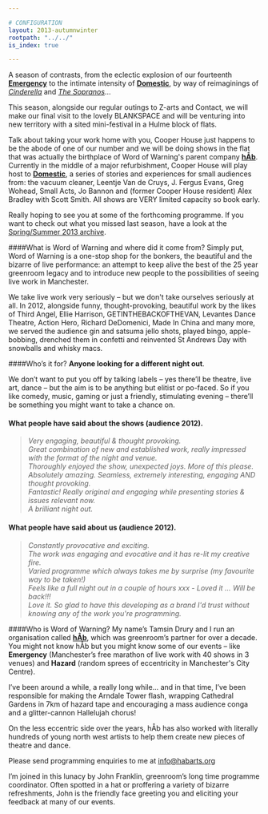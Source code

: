 ```yaml
---

# CONFIGURATION
layout: 2013-autumnwinter
rootpath: "../../"
is_index: true

---
```

A season of contrasts, from the eclectic explosion of our fourteenth [**Emergency**](/current/2013-emergency/index.html) to the intimate intensity of [**Domestic**](/current/2013-domestic/index.html), by way of reimaginings of [*Cinderella*](/current/2013-autumnwinter/rashdash/index.html) and [*The Sopranos*](/current/2013-autumnwinter/makishi/index.html)...

This season, alongside our regular outings to Z-arts and Contact, we will make our final visit to the lovely BLANKSPACE and will be venturing into new territory with a sited mini-festival in a Hulme block of flats.  

Talk about taking your work home with you, Cooper House just happens to be the abode of one of our number and we will be doing shows in the flat that was actually the birthplace of Word of Warning's parent company [**hÅb**](/hab/index.html). Currently in the middle of a major refurbishment, Cooper House will play host to [**Domestic**](/current/2013-domestic/index.html), a series of stories and experiences for small audiences from: the vacuum cleaner, Leentje Van de Cruys, J. Fergus Evans, Greg Wohead, Small Acts, Jo Bannon and (former Cooper House resident) Alex Bradley with Scott Smith. All shows are VERY limited capacity so book early.    

Really hoping to see you at some of the forthcoming programme. If you want to check out what you missed last season, have a look at the [Spring/Summer 2013 archive](/archive/2013-springsummer/index.html).    
 
####What is Word of Warning and where did it come from?
Simply put, Word of Warning is a one-stop shop for the bonkers, the beautiful and the bizarre of live performance: an attempt to keep alive the best of the 25 year greenroom legacy and to introduce new people to the possibilities of seeing live work in Manchester.

We take live work very seriously – but we don't take ourselves seriously at all. In 2012, alongside funny, thought-provoking, beautiful work by the likes of Third Angel, Ellie Harrison, GETINTHEBACKOFTHEVAN, Levantes Dance Theatre, Action Hero, Richard DeDomenici, Made In China and many more, we served the audience gin and satsuma jello shots, played bingo, apple-bobbing, drenched them in confetti and reinvented St Andrews Day with snowballs and whisky macs.

####Who’s it for?
**Anyone looking for a different night out**.    

We don’t want to put you off by talking labels – yes there’ll be theatre, live art, dance – but the aim is to be anything but elitist or po-faced. So if you like comedy, music, gaming or just a friendly, stimulating evening – there’ll be something you might want to take a chance on.    

#### What people have said about the shows (audience 2012).    
>*Very engaging, beautiful & thought provoking.*    
>*Great combination of new and established work, really impressed with the format of the night and venue.*   
>*Thoroughly enjoyed the show, unexpected joys. More of this please.*    
>*Absolutely amazing. Seamless, extremely interesting, engaging AND thought provoking.*    
>*Fantastic! Really original and engaging while presenting stories & issues relevant now.*   
>*A brilliant night out.*    
 
#### What people have said about us (audience 2012).    
>*Constantly provocative and exciting.*    
>*The work was engaging and evocative and it has re-lit my creative fire.*   
>*Varied programme which always takes me by surprise (my favourite way to be taken!)*    
>*Feels like a full night out in a couple of hours xxx - Loved it … Will be back!!!*   
>*Love it. So glad to have this developing as a brand I'd trust without knowing any of the work you're programming.*   

####Who is Word of Warning?
My name’s Tamsin Drury and I run an organisation called **[hÅb](/hab/index.html)**, which was greenroom’s partner for over a decade. You might not know hÅb but you might know some of our events – like **Emergency** (Manchester’s free marathon of live work with 40 shows in 3 venues) and **Hazard** (random sprees of eccentricity in Manchester's City Centre).

I’ve been around a while, a really long while… and in that time, I’ve been responsible for making the Arndale Tower flash, wrapping Cathedral Gardens in 7km of hazard tape and encouraging a mass audience conga and a glitter-cannon Hallelujah chorus!    

On the less eccentric side over the years, hÅb has also worked with literally hundreds of young north west artists to help them create new pieces of theatre and dance.
          
Please send programming enquiries to me at info@habarts.org             

I’m joined in this lunacy by John Franklin, greenroom’s long time programme coordinator. Often spotted in a hat or proffering a variety of bizarre refreshments, John is the friendly face greeting you and eliciting your feedback at many of our events.    
